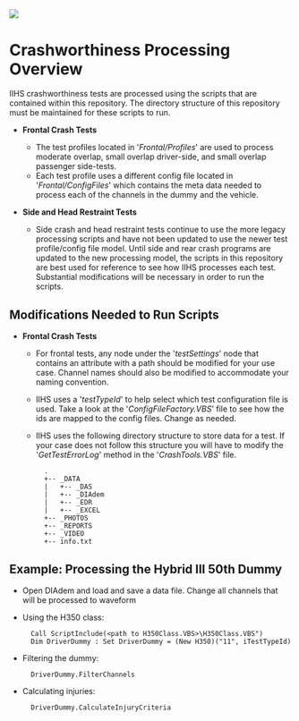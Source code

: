 ![](http://www.iihs.org/frontend/images/logohq.svg)
---

# Crashworthiness Processing Overview

IIHS crashworthiness tests are processed using the scripts that are contained within this repository. The directory structure of this repository must be maintained for these scripts to run.

- **Frontal Crash Tests**
    - The test profiles located in '_Frontal/Profiles_' are used to process moderate overlap, small overlap driver-side, and small overlap passenger side-tests.
    - Each test profile uses a different config file located in '_Frontal/ConfigFiles_' which contains the meta data needed to process each of the channels in the dummy and the vehicle.

- **Side and Head Restraint Tests**
    - Side crash and head restraint tests continue to use the more legacy processing scripts and have not been updated to use the newer test profile/config file model. Until side and rear crash programs are updated to the new processing model, the scripts in this repository are best used for reference to see how IIHS processes each test. Substantial modifications will be necessary in order to run the scripts.

## Modifications Needed to Run Scripts

- **Frontal Crash Tests**

    - For frontal tests, any node under the '_testSettings_' node that contains an attribute with a path should be modified for your use case. Channel names should also be modified to accommodate your naming convention.
    - IIHS uses a '_testTypeId_' to help select which test configuration file is used. Take a look at the '_ConfigFileFactory.VBS_' file to see how the ids are mapped to the config files. Change as needed. 
    - IIHS uses the following directory structure to store data for a test. If your case does not follow this structure you will have to modify the '_GetTestErrorLog_' method in the '_CrashTools.VBS_' file. 

            .
            +-- _DATA
            |   +-- _DAS
            |   +-- _DIAdem
            |   +-- _EDR
            |   +-- _EXCEL
            +-- _PHOTOS
            +-- _REPORTS
            +-- _VIDEO
            +-- info.txt

## Example: Processing the Hybrid III 50th Dummy

- Open DIAdem and load and save a data file. Change all channels that will be processed to waveform
- Using the H350 class:

        Call ScriptInclude(<path to H350Class.VBS>\H350Class.VBS")
        Dim DriverDummy : Set DriverDummy = (New H350)("11", iTestTypeId)

- Filtering the dummy:

        DriverDummy.FilterChannels

- Calculating injuries:

        DriverDummy.CalculateInjuryCriteria
